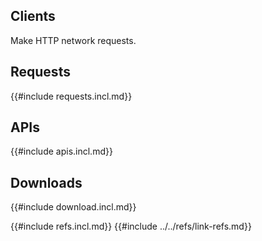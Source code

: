 ## Clients

Make HTTP network requests.

## Requests

{{#include requests.incl.md}}

## APIs

{{#include apis.incl.md}}

## Downloads

{{#include download.incl.md}}

{{#include refs.incl.md}}
{{#include ../../refs/link-refs.md}}
